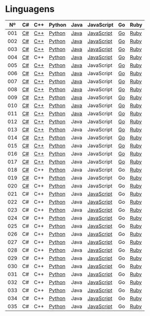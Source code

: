 # Linguagens

|  Nº | C#                  | C++                  | Python                    | Java                    | JavaScript                          | Go                    | Ruby                  |
| --- | ------------------- | -------------------- | ------------------------- | ----------------------- | ----------------------------------- | --------------------- | --------------------- |
| 001 | [C#](./c%23/001.cs) | [C++](./c++/001.cpp) | [Python](./python/001.py) | [Java](./java/001.java) | [JavaScript](./javascript/001.js)   | [Go](./golang/001.go) | [Ruby](./ruby/001.rb) |
| 002 | [C#](./c%23/002.cs) | [C++](./c++/002.cpp) | [Python](./python/002.py) | [Java](./java/002.java) | [JavaScript](./javascript/002.js)   | [Go](./golang/002.go) | [Ruby](./ruby/002.rb) |
| 003 | [C#](./c%23/003.cs) | [C++](./c++/003.cpp) | [Python](./python/003.py) | [Java](./java/003.java) | [JavaScript](./javascript/003.js)   | [Go](./golang/003.go) | [Ruby](./ruby/003.rb) |
| 004 | [C#](./c%23/004.cs) | C++                  | [Python](./python/004.py) | [Java](./java/004.java) | [JavaScript](./javascript/004.js)   | [Go](./golang/004.go) | [Ruby](./ruby/004.rb) |
| 005 | [C#](./c%23/005.cs) | [C++](./c++/005.cpp) | [Python](./python/005.py) | [Java](./java/005.java) | JavaScript                          | [Go](./golang/005.go) | [Ruby](./ruby/005.rb) |
| 006 | [C#](./c%23/006.cs) | [C++](./c++/006.cpp) | [Python](./python/006.py) | [Java](./java/006.java) | JavaScript                          | [Go](./golang/006.go) | [Ruby](./ruby/006.rb) |
| 007 | [C#](./c%23/007.cs) | [C++](./c++/007.cpp) | [Python](./python/007.py) | [Java](./java/007.java) | JavaScript                          | [Go](./golang/007.go) | [Ruby](./ruby/007.rb) |
| 008 | [C#](./c%23/008.cs) | [C++](./c++/008.cpp) | [Python](./python/008.py) | [Java](./java/008.java) | JavaScript                          | [Go](./golang/008.go) | [Ruby](./ruby/008.rb) |
| 009 | [C#](./c%23/009.cs) | [C++](./c++/009.cpp) | [Python](./python/009.py) | [Java](./java/009.java) | JavaScript                          | [Go](./golang/009.go) | [Ruby](./ruby/009.rb) |
| 010 | [C#](./c%23/010.cs) | [C++](./c++/010.cpp) | [Python](./python/010.py) | [Java](./java/010.java) | JavaScript                          | [Go](./golang/010.go) | [Ruby](./ruby/010.rb) |
| 011 | [C#](./c%23/011.cs) | [C++](./c++/011.cpp) | [Python](./python/011.py) | [Java](./java/011.java) | JavaScript                          | [Go](./golang/011.go) | [Ruby](./ruby/011.rb) |
| 012 | [C#](./c%23/012.cs) | [C++](./c++/012.cpp) | [Python](./python/012.py) | Java                    | JavaScript                          | [Go](./golang/012.go) | [Ruby](./ruby/012.rb) |
| 013 | [C#](./c%23/013.cs) | [C++](./c++/013.cpp) | [Python](./python/013.py) | Java                    | JavaScript                          | [Go](./golang/013.go) | [Ruby](./ruby/013.rb) |
| 014 | [C#](./c%23/014.cs) | [C++](./c++/014.cpp) | [Python](./python/014.py) | Java                    | JavaScript                          | [Go](./golang/014.go) | [Ruby](./ruby/014.rb) |
| 015 | [C#](./c%23/015.cs) | [C++](./c++/015.cpp) | [Python](./python/015.py) | Java                    | JavaScript                          | [Go](./golang/015.go) | [Ruby](./ruby/015.rb) |
| 016 | [C#](./c%23/016.cs) | [C++](./c++/016.cpp) | [Python](./python/016.py) | Java                    | JavaScript                          | [Go](./golang/016.go) | [Ruby](./ruby/016.rb) |
| 017 | [C#](./c%23/017.cs) | [C++](./c++/017.cpp) | [Python](./python/017.py) | Java                    | JavaScript                          | [Go](./golang/017.go) | [Ruby](./ruby/017.rb) |
| 018 | [C#](./c%23/018.cs) | C++                  | [Python](./python/018.py) | Java                    | JavaScript                          | Go                    | [Ruby](./ruby/018.rb) |
| 019 | [C#](./c%23/019.cs) | C++                  | [Python](./python/019.py) | Java                    | JavaScript                          | Go                    | [Ruby](./ruby/019.rb) |
| 020 | [C#](./c%23/020.cs) | C++                  | [Python](./python/020.py) | Java                    | JavaScript                          | Go                    | [Ruby](./ruby/020.rb) |
| 021 | C#                  | C++                  | [Python](./python/021.py) | Java                    | [JavaScript](./javascript/021.html) | Go                    | [Ruby](./ruby/021.rb) |
| 022 | C#                  | C++                  | [Python](./python/022.py) | Java                    | [JavaScript](./javascript/022.js)   | Go                    | [Ruby](./ruby/022.rb) |
| 023 | C#                  | C++                  | [Python](./python/023.py) | Java                    | [JavaScript](./javascript/023.js)   | Go                    | [Ruby](./ruby/023.rb) |
| 024 | C#                  | C++                  | [Python](./python/024.py) | Java                    | [JavaScript](./javascript/024.js)   | Go                    | [Ruby](./ruby/024.rb) |
| 025 | C#                  | C++                  | [Python](./python/025.py) | Java                    | [JavaScript](./javascript/025.js)   | Go                    | [Ruby](./ruby/025.rb) |
| 026 | C#                  | C++                  | [Python](./python/026.py) | Java                    | [JavaScript](./javascript/026.js)   | Go                    | [Ruby](./ruby/026.rb) |
| 027 | C#                  | C++                  | [Python](./python/027.py) | Java                    | [JavaScript](./javascript/027.js)   | Go                    | [Ruby](./ruby/027.rb) |
| 028 | C#                  | C++                  | [Python](./python/028.py) | Java                    | [JavaScript](./javascript/028.js)   | Go                    | [Ruby](./ruby/028.rb) |
| 029 | C#                  | C++                  | [Python](./python/029.py) | Java                    | [JavaScript](./javascript/029.js)   | Go                    | [Ruby](./ruby/029.rb) |
| 030 | C#                  | C++                  | [Python](./python/030.py) | Java                    | [JavaScript](./javascript/030.js)   | Go                    | [Ruby](./ruby/030.rb) |
| 031 | C#                  | C++                  | [Python](./python/031.py) | Java                    | [JavaScript](./javascript/031.js)   | Go                    | [Ruby](./ruby/031.rb) |
| 032 | C#                  | C++                  | [Python](./python/032.py) | Java                    | [JavaScript](./javascript/032.js)   | Go                    | [Ruby](./ruby/032.rb) |
| 033 | C#                  | C++                  | [Python](./python/033.py) | Java                    | [JavaScript](./javascript/033.js)   | Go                    | [Ruby](./ruby/033.rb) |
| 034 | C#                  | C++                  | [Python](./python/034.py) | Java                    | [JavaScript](./javascript/034.js)   | Go                    | [Ruby](./ruby/034.rb) |
| 035 | C#                  | C++                  | [Python](./python/035.py) | Java                    | [JavaScript](./javascript/035.js)   | Go                    | [Ruby](./ruby/035.rb) |

